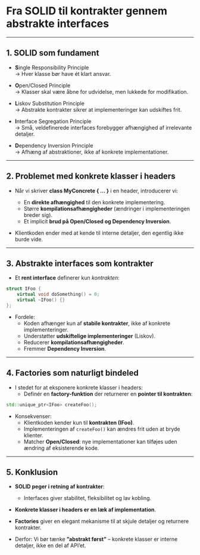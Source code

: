 # Fra SOLID til kontrakter gennem abstrakte interfaces

---

## 1. SOLID som fundament
- **S**ingle Responsibility Principle  
  → Hver klasse bør have ét klart ansvar.

- **O**pen/Closed Principle  
  → Klasser skal være åbne for udvidelse, men lukkede for modifikation.

- **L**iskov Substitution Principle  
  → Abstrakte kontrakter sikrer at implementeringer kan udskiftes frit.

- **I**nterface Segregation Principle  
  → Små, veldefinerede interfaces forebygger afhængighed af irrelevante detaljer.

- **D**ependency Inversion Principle  
  → Afhæng af abstraktioner, ikke af konkrete implementationer.

---

## 2. Problemet med konkrete klasser i headers
- Når vi skriver **class MyConcrete { ... }** i en header, introducerer vi:  
  - En **direkte afhængighed** til den konkrete implementering.  
  - Større **kompilationsafhængigheder** (ændringer i implementeringen breder sig).  
  - Et implicit **brud på Open/Closed og Dependency Inversion**.

- Klientkoden ender med at kende til interne detaljer, den egentlig ikke burde vide.

---

## 3. Abstrakte interfaces som kontrakter
- Et **rent interface** definerer kun *kontrakten*:

```cpp
struct IFoo {
    virtual void doSomething() = 0;
    virtual ~IFoo() {}
};
```

- Fordele:  
  - Koden afhænger kun af **stabile kontrakter**, ikke af konkrete implementeringer.  
  - Understøtter **udskiftelige implementeringer** (Liskov).  
  - Reducerer **kompilationsafhængigheder**.  
  - Fremmer **Dependency Inversion**.

---

## 4. Factories som naturligt bindeled
- I stedet for at eksponere konkrete klasser i headers:  
  - Definér en **factory-funktion** der returnerer en **pointer til kontrakten**:

```cpp
std::unique_ptr<IFoo> createFoo();
```

- Konsekvenser:  
  - Klientkoden kender kun til **kontrakten (IFoo)**.  
  - Implementeringen af `createFoo()` kan ændres frit uden at bryde klienter.  
  - Matcher **Open/Closed**: nye implementationer kan tilføjes uden ændring af eksisterende kode.

---

## 5. Konklusion
- **SOLID peger i retning af kontrakter**:  
  - Interfaces giver stabilitet, fleksibilitet og lav kobling.

- **Konkrete klasser i headers er en læk af implementation**.

- **Factories** giver en elegant mekanisme til at skjule detaljer og returnere kontrakter.

- Derfor: Vi bør tænke **”abstrakt først”** – konkrete klasser er interne detaljer, ikke en del af API’et.
